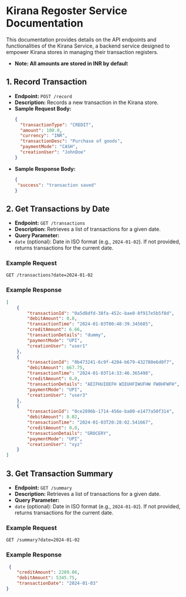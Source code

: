 # Kirana Regoster Service Documentation

This documentation provides details on the API endpoints and functionalities of the Kirana Service, a backend service designed to empower Kirana stores in managing their transaction registers.
- **Note: All amounts are stored in INR by defaul**t
## 1. Record Transaction

- **Endpoint:** `POST /record`
- **Description:** Records a new transaction in the Kirana store.
- **Sample Request Body:**
  ```json
  {
    "transactionType": "CREDIT",
    "amount": 100.0,
    "currency": "INR",
    "transactionDesc": "Purchase of goods",
    "paymentMode": "CASH",
    "creationUser": "JohnDoe"
  }
 - **Sample Response Body:**
   ```json
   {
    "success": "transaction saved"
   }
   

## 2. Get Transactions by Date

- **Endpoint:** `GET /transactions`
- **Description:** Retrieves a list of transactions for a given date.
- **Query Parameter:**
- `date` (optional): Date in ISO format (e.g., `2024-01-02`). If not provided, returns transactions for the current date.

### Example Request

```http
GET /transactions?date=2024-01-02
```
### Example Response

```json
[
    {
        "transactionId": "0a5d8dfd-38fa-452c-bae0-8f917e5b5f8d",
        "debitAmount": 0.0,
        "transactionTime": "2024-01-03T00:48:39.345685",
        "creditAmount": 6.66,
        "transactionDetails": "dummy",
        "paymentMode": "UPI",
        "creationUser": "user1"
    },
    {
        "transactionId": "0b473241-6c9f-4204-b679-432780e6d0f7",
        "debitAmount": 667.75,
        "transactionTime": "2024-01-03T14:33:46.365498",
        "creditAmount": 0.0,
        "transactionDetails": "AEIFHUIOEFH WIEUHFIWUFHW FW8HFWFH",
        "paymentMode": "UPI",
        "creationUser": "user3"
    },
    {
        "transactionId": "0ce2896b-1714-456e-ba80-e1477a50f314",
        "debitAmount": 8.02,
        "transactionTime": "2024-01-03T20:28:02.541667",
        "creditAmount": 0.0,
        "transactionDetails": "GROCERY",
        "paymentMode": "UPI",
        "creationUser": "xyz"
    }
]
```
## 3. Get Transaction Summary

- **Endpoint:** `GET /summary`
- **Description:** Retrieves a list of transactions for a given date.
- **Query Parameter:**
- `date` (optional): Date in ISO format (e.g., `2024-01-02`). If not provided, returns transactions for the current date.

### Example Request

```http
GET /summary?date=2024-01-02
```
### Example Response

```json
 {
    "creditAmount": 2289.86,
    "debitAmount": 5345.75,
    "transactionDate": "2024-01-03"
}
```


